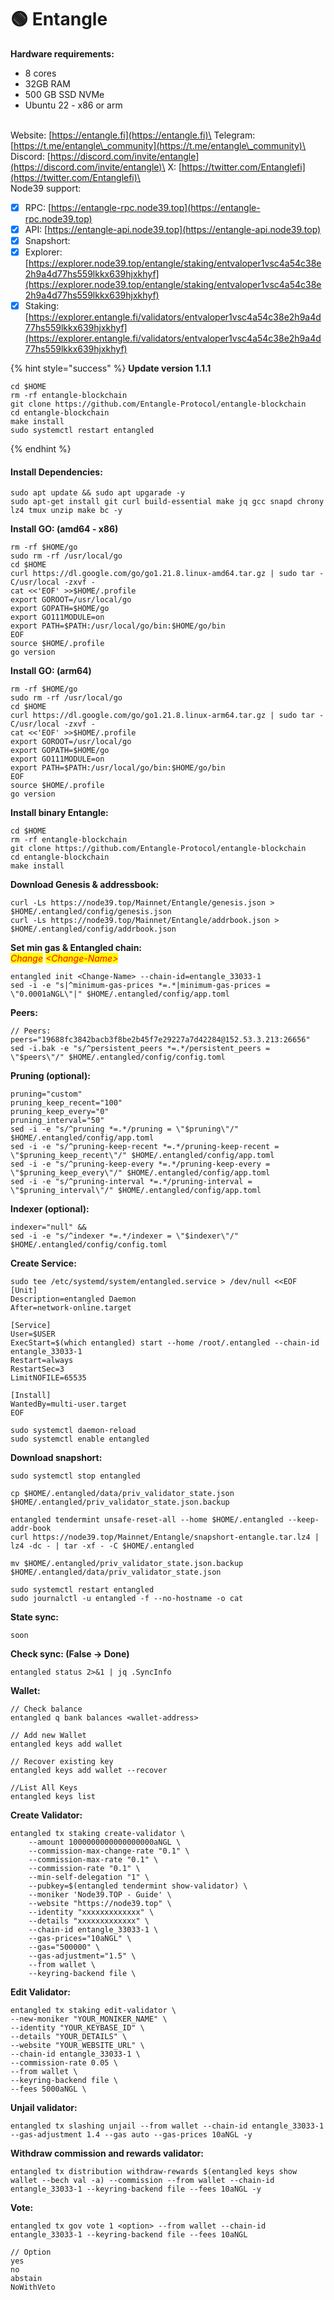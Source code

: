# 🟢 Entangle

**Hardware requirements:**&#x20;

* 8 cores
* 32GB RAM
* 500 GB SSD NVMe
* Ubuntu 22 - x86 or arm

\
Website: [https://entangle.fi](https://entangle.fi)\
Telegram: [https://t.me/entangle\_community](https://t.me/entangle\_community)\
Discord: [https://discord.com/invite/entangle](https://discord.com/invite/entangle)\
X: [https://twitter.com/Entanglefi](https://twitter.com/Entanglefi)\
\
Node39 support:

* [x] RPC: [https://entangle-rpc.node39.top](https://entangle-rpc.node39.top)
* [x] API: [https://entangle-api.node39.top](https://entangle-api.node39.top)
* [x] Snapshort:&#x20;
* [x] Explorer: [https://explorer.node39.top/entangle/staking/entvaloper1vsc4a54c38e2h9a4d77hs559lkkx639hjxkhyf](https://explorer.node39.top/entangle/staking/entvaloper1vsc4a54c38e2h9a4d77hs559lkkx639hjxkhyf)
* [x] Staking: [https://explorer.entangle.fi/validators/entvaloper1vsc4a54c38e2h9a4d77hs559lkkx639hjxkhyf](https://explorer.entangle.fi/validators/entvaloper1vsc4a54c38e2h9a4d77hs559lkkx639hjxkhyf)

{% hint style="success" %}
**Update version 1.1.1**

```
cd $HOME
rm -rf entangle-blockchain
git clone https://github.com/Entangle-Protocol/entangle-blockchain
cd entangle-blockchain
make install
sudo systemctl restart entangled
```
{% endhint %}

#### Install Dependencies: <a href="#install-dependencies" id="install-dependencies"></a>

```
sudo apt update && sudo apt upgarade -y
sudo apt-get install git curl build-essential make jq gcc snapd chrony lz4 tmux unzip make bc -y
```

**Install GO: (amd64 - x86)**

```
rm -rf $HOME/go
sudo rm -rf /usr/local/go
cd $HOME
curl https://dl.google.com/go/go1.21.8.linux-amd64.tar.gz | sudo tar -C/usr/local -zxvf -
cat <<'EOF' >>$HOME/.profile
export GOROOT=/usr/local/go
export GOPATH=$HOME/go
export GO111MODULE=on
export PATH=$PATH:/usr/local/go/bin:$HOME/go/bin
EOF
source $HOME/.profile
go version
```

**Install GO: (arm64)**

```
rm -rf $HOME/go
sudo rm -rf /usr/local/go
cd $HOME
curl https://dl.google.com/go/go1.21.8.linux-arm64.tar.gz | sudo tar -C/usr/local -zxvf -
cat <<'EOF' >>$HOME/.profile
export GOROOT=/usr/local/go
export GOPATH=$HOME/go
export GO111MODULE=on
export PATH=$PATH:/usr/local/go/bin:$HOME/go/bin
EOF
source $HOME/.profile
go version
```

**Install binary  Entangle:**

```
cd $HOME
rm -rf entangle-blockchain
git clone https://github.com/Entangle-Protocol/entangle-blockchain
cd entangle-blockchain
make install
```

**Download Genesis & addressbook:**

```
curl -Ls https://node39.top/Mainnet/Entangle/genesis.json > $HOME/.entangled/config/genesis.json
curl -Ls https://node39.top/Mainnet/Entangle/addrbook.json > $HOME/.entangled/config/addrbook.json
```

**Set min gas & Entangled chain:**\
_<mark style="color:red;">Change</mark>_ _<mark style="color:red;">\<Change-Name></mark>_&#x20;

```
entangled init <Change-Name> --chain-id=entangle_33033-1
sed -i -e "s|^minimum-gas-prices *=.*|minimum-gas-prices = \"0.0001aNGL\"|" $HOME/.entangled/config/app.toml
```

**Peers:**

```
// Peers:
peers="19688fc3842bacb3f8be2b45f7e29227a7d42284@152.53.3.213:26656"
sed -i.bak -e "s/^persistent_peers *=.*/persistent_peers = \"$peers\"/" $HOME/.entangled/config/config.toml
```

**Pruning (optional):**

```
pruning="custom"
pruning_keep_recent="100"
pruning_keep_every="0"
pruning_interval="50"
sed -i -e "s/^pruning *=.*/pruning = \"$pruning\"/" $HOME/.entangled/config/app.toml
sed -i -e "s/^pruning-keep-recent *=.*/pruning-keep-recent = \"$pruning_keep_recent\"/" $HOME/.entangled/config/app.toml
sed -i -e "s/^pruning-keep-every *=.*/pruning-keep-every = \"$pruning_keep_every\"/" $HOME/.entangled/config/app.toml
sed -i -e "s/^pruning-interval *=.*/pruning-interval = \"$pruning_interval\"/" $HOME/.entangled/config/app.toml
```

**Indexer (optional):**

```
indexer="null" &&
sed -i -e "s/^indexer *=.*/indexer = \"$indexer\"/" $HOME/.entangled/config/config.toml
```

**Create Service:**

```
sudo tee /etc/systemd/system/entangled.service > /dev/null <<EOF
[Unit]
Description=entangled Daemon
After=network-online.target

[Service]
User=$USER
ExecStart=$(which entangled) start --home /root/.entangled --chain-id entangle_33033-1
Restart=always
RestartSec=3
LimitNOFILE=65535

[Install]
WantedBy=multi-user.target
EOF

sudo systemctl daemon-reload
sudo systemctl enable entangled
```

**Download snapshort:**&#x20;

```
sudo systemctl stop entangled

cp $HOME/.entangled/data/priv_validator_state.json $HOME/.entangled/priv_validator_state.json.backup 

entangled tendermint unsafe-reset-all --home $HOME/.entangled --keep-addr-book 
curl https://node39.top/Mainnet/Entangle/snapshort-entangle.tar.lz4 | lz4 -dc - | tar -xf - -C $HOME/.entangled

mv $HOME/.entangled/priv_validator_state.json.backup $HOME/.entangled/data/priv_validator_state.json 

sudo systemctl restart entangled
sudo journalctl -u entangled -f --no-hostname -o cat
```

**State sync:**

```
soon
```

**Check sync:  **<mark style="color:red;">**(False -> Done)**</mark>

```
entangled status 2>&1 | jq .SyncInfo
```

**Wallet:**

```
// Check balance
entangled q bank balances <wallet-address>

// Add new Wallet
entangled keys add wallet

// Recover existing key
entangled keys add wallet --recover

//List All Keys
entangled keys list
```

**Create Validator:**

```
entangled tx staking create-validator \
    --amount 1000000000000000000aNGL \
    --commission-max-change-rate "0.1" \
    --commission-max-rate "0.1" \
    --commission-rate "0.1" \
    --min-self-delegation "1" \
    --pubkey=$(entangled tendermint show-validator) \
    --moniker 'Node39.TOP - Guide' \
    --website "https://node39.top" \
    --identity "xxxxxxxxxxxxx" \
    --details "xxxxxxxxxxxxx" \
    --chain-id entangle_33033-1 \
    --gas-prices="10aNGL" \
    --gas="500000" \
    --gas-adjustment="1.5" \
    --from wallet \
    --keyring-backend file \
```

**Edit Validator:**

```
entangled tx staking edit-validator \
--new-moniker "YOUR_MONIKER_NAME" \
--identity "YOUR_KEYBASE_ID" \
--details "YOUR_DETAILS" \
--website "YOUR_WEBSITE_URL" \
--chain-id entangle_33033-1 \
--commission-rate 0.05 \
--from wallet \
--keyring-backend file \
--fees 5000aNGL \
```

**Unjail validator:**

```
entangled tx slashing unjail --from wallet --chain-id entangle_33033-1 --gas-adjustment 1.4 --gas auto --gas-prices 10aNGL -y
```

**Withdraw commission and rewards validator:**

```
entangled tx distribution withdraw-rewards $(entangled keys show wallet --bech val -a) --commission --from wallet --chain-id entangle_33033-1 --keyring-backend file --fees 10aNGL -y
```

**Vote:**

```
entangled tx gov vote 1 <option> --from wallet --chain-id entangle_33033-1 --keyring-backend file --fees 10aNGL

// Option
yes
no
abstain
NoWithVeto
```
